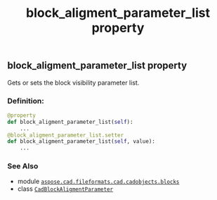 ﻿---
title: block_aligment_parameter_list property
second_title: Aspose.CAD for Python via .NET API References
description: 
type: docs
weight: 110
url: /python-net/aspose.cad.fileformats.cad.cadobjects.blocks/cadblockaligmentparameter/block_aligment_parameter_list/
is_root: false
---

## block_aligment_parameter_list property


Gets or sets the block visibility parameter list.
### Definition:
```python
@property
def block_aligment_parameter_list(self):
    ...
@block_aligment_parameter_list.setter
def block_aligment_parameter_list(self, value):
    ...
```

### See Also
* module [`aspose.cad.fileformats.cad.cadobjects.blocks`](../../)
* class [`CadBlockAligmentParameter`](/cad/python-net/aspose.cad.fileformats.cad.cadobjects.blocks/cadblockaligmentparameter)
